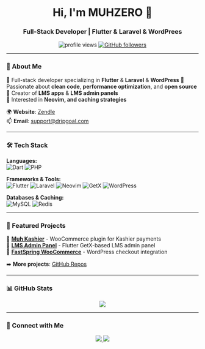 <h1 align="center">Hi, I'm MUHZERO 👋</h1>
<h3 align="center">Full-Stack Developer | Flutter & Laravel & WordPrees </h3>

<p align="center">
  <img src="https://komarev.com/ghpvc/?username=MUHZERO&label=Profile%20Views&color=blue&style=flat" alt="profile views" />
  <a href="https://github.com/MUHZERO?tab=followers">
    <img src="https://img.shields.io/github/followers/MUHZERO?label=Followers&style=social" alt="GitHub followers">
  </a>
</p>

---

### 🚀 About Me  
🔹 Full-stack developer specializing in **Flutter** & **Laravel** & **WordPress** 
🔹 Passionate about **clean code**, **performance optimization**, and **open source**  
🔹 Creator of **LMS apps** & **LMS admin panels**  
🔹 Interested in **Neovim, and caching strategies**  

🌍 **Website**: [Zendle](https://zendle.net)  
📫 **Email**: [support@dripgoal.com](mailto:muhdroid1@gmail.com)  

---

### 🛠️ Tech Stack  
**Languages:**  
![Dart](https://img.shields.io/badge/Dart-0175C2?style=for-the-badge&logo=dart&logoColor=white)
![PHP](https://img.shields.io/badge/PHP-777BB4?style=for-the-badge&logo=php&logoColor=white)  


**Frameworks & Tools:**  
![Flutter](https://img.shields.io/badge/Flutter-02569B?style=for-the-badge&logo=flutter&logoColor=white)
![Laravel](https://img.shields.io/badge/Laravel-FF2D20?style=for-the-badge&logo=laravel&logoColor=white)
![Neovim](https://img.shields.io/badge/Neovim-57A143?style=for-the-badge&logo=neovim&logoColor=white)
![GetX](https://img.shields.io/badge/GetX-68B984?style=for-the-badge&logo=getx&logoColor=white)
![WordPress](https://img.shields.io/badge/WordPress-68B999?style=for-the-badge&logo=WordPress&logoColor=white)

**Databases & Caching:**  
![MySQL](https://img.shields.io/badge/MySQL-4479A1?style=for-the-badge&logo=mysql&logoColor=white)
![Redis](https://img.shields.io/badge/Redis-DC382D?style=for-the-badge&logo=redis&logoColor=white)

---

### 📌 Featured Projects  
🔹 **[Muh Kashier](https://github.com/MUHZERO/muh-kashier)** - WooCommerce plugin for Kashier payments  
🔹 **[LMS Admin Panel](https://github.com/MUHZERO/lms-admin)** - Flutter GetX-based LMS admin panel  
🔹 **[FastSpring WooCommerce](https://github.com/MUHZERO/fastspring-woocommerce)** - WordPress checkout integration  

➡️ **More projects**: [GitHub Repos](https://github.com/MUHZERO?tab=repositories)  

---

### 📊 GitHub Stats  

<p align="center">
  <img src="https://github-readme-stats.vercel.app/api?username=MUHZERO&show_icons=true&theme=radical&hide_border=true" />
</p>

---

### 🤝 Connect with Me  
<p align="center">
  <a href="https://linkedin.com/in/MUHZERO">
    <img src="https://img.shields.io/badge/LinkedIn-0077B5?style=for-the-badge&logo=linkedin&logoColor=white">
  </a>
  <a href="https://twitter.com/MUHZERO">
    <img src="https://img.shields.io/badge/Twitter-1DA1F2?style=for-the-badge&logo=twitter&logoColor=white">
  </a>
</p>
